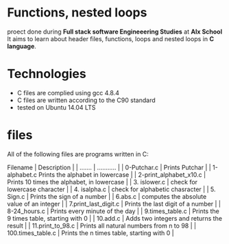 # Functions, nested loops

proect done during **Full stack software Engineeering Studies** at **Alx School** It aims to learn about header files, functions, loops and nested loops in **C language**.

# Technologies
* C files are complied using gcc 4.8.4
* C files are written according to the C90 standard
* tested on Ubuntu 14.04 LTS

# files
All of the following files are programs written in C:

 Filename | Description |
| ....... | ........... |
| 0-Putchar.c | Prints Putchar |
| 1-alphabet.c Prints the alphabet in lowercase |
| 2-print_alphabet_x10.c | Prints 10 times the alphabet, in lowercase |
| 3. islower.c | check for lowercase character |
| 4. isalpha.c | check for alphabetic chasracter |
| 5. Sign.c | Prints the sign of a number |
| 6.abs.c | computes the absolute value of an integer |
| 7.print_last_digit.c | Prints the last digit of a number |
| 8-24_hours.c | Prints every minute of the day |
| 9.times_table.c | Prints the 9 times table, starting with 0 |
| 10.add.c | Adds two integers and returns the result |
| 11.print_to_98.c | Prints all natural numbers from n to 98 |
| 100.times_table.c | Prints the n times table, starting with 0 | 
